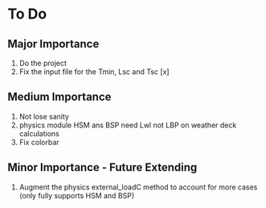 # To Do 
## Major Importance
1) Do the project
1) Fix the input file for the Tmin, Lsc and Tsc  [x]

## Medium Importance
1) Not lose sanity
1) physics module HSM ans BSP need Lwl not LBP on weather deck calculations
1) Fix colorbar

## Minor Importance - Future Extending
1) Augment the physics external_loadC method to account for more cases (only fully supports HSM and BSP)